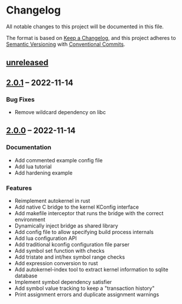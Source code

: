 # Changelog

All notable changes to this project will be documented in this file.

The format is based on [Keep a Changelog](https://keepachangelog.com/en/1.0.0/),
and this project adheres to [Semantic Versioning](https://semver.org/spec/v2.0.0.html) with [Conventional Commits](https://www.conventionalcommits.org/en/v1.0.0/).

## [unreleased]

## [2.0.1] – 2022-11-14

### Bug Fixes

- Remove wildcard dependency on libc

## [2.0.0] – 2022-11-14

### Documentation

- Add commented example config file
- Add lua tutorial
- Add hardening example

### Features

- Reimplement autokernel in rust
- Add native C bridge to the kernel KConfig interface
- Add makefile interceptor that runs the bridge with the correct environment
- Dynamically inject bridge as shared library
- Add config file to allow specifying build process internals
- Add lua configuration API
- Add traditional kconfig configuration file parser
- Add symbol set function with checks
- Add tristate and int/hex symbol range checks
- Add expression conversion to rust
- Add autokernel-index tool to extract kernel information to sqlite database
- Implement symbol dependency satisfier
- Add symbol value tracking to keep a "transaction history"
- Print assignment errors and duplicate assignment warnings

[unreleased]: https://github.com/oddlama/autokernel/compare/v2.0.1...HEAD
[2.0.1]: https://github.com/oddlama/autokernel/compare/v2.0.0...v2.0.1
[2.0.0]: https://github.com/oddlama/autokernel/compare/v0.1.0...v2.0.0
[0.1.0]: https://github.com/oddlama/autokernel/releases/tag/v0.1.0
